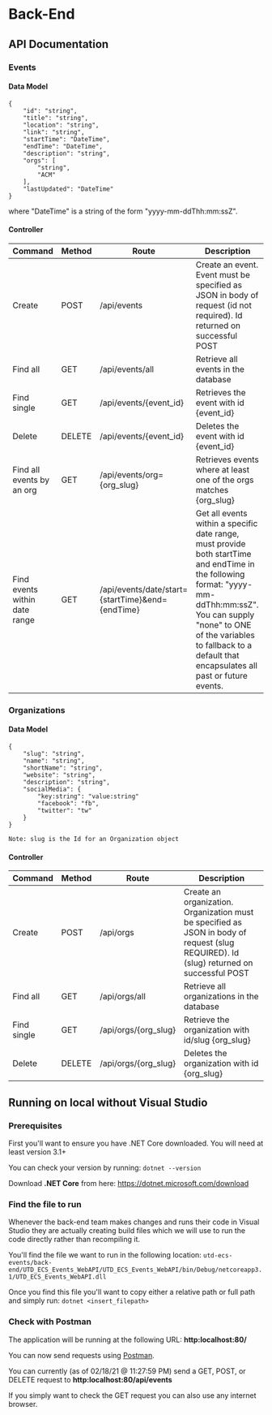# Back-End

## API Documentation
### Events
#### Data Model
```
{
    "id": "string",
    "title": "string",
    "location": "string",
    "link": "string",
    "startTime": "DateTime",
    "endTime": "DateTime",
    "description": "string",
    "orgs": [
        "string",
        "ACM"
    ],
    "lastUpdated": "DateTime"
}
```
where "DateTime" is a string of the form "yyyy-mm-ddThh:mm:ssZ".

#### Controller
|Command|	Method|	Route|	Description|
|-------|-------|------|-------------|
|Create|	POST|	/api/events|	Create an event. Event must be specified as JSON in body of request (id not required). Id returned on successful POST|
|Find all|	GET|	/api/events/all|	Retrieve all events in the database|
|Find single|	GET|	/api/events/{event_id}|	Retrieves the event with id {event_id}|
|Delete|	DELETE|	/api/events/{event_id}|	Deletes the event with id {event_id}|
|Find all events by an org| GET| /api/events/org={org_slug}| Retrieves events where at least one of the orgs matches {org_slug}|
|Find events within date range| GET| /api/events/date/start={startTime}&end={endTime}| Get all events within a specific date range, must provide both startTime and endTime in the following format: "yyyy-mm-ddThh:mm:ssZ". You can supply "none" to ONE of the variables to fallback to a default that encapsulates all past or future events.|

### Organizations
#### Data Model
```
{
    "slug": "string",
    "name": "string",
    "shortName": "string",
    "website": "string",
    "description": "string",
    "socialMedia": {
        "key:string": "value:string"
        "facebook": "fb",
        "twitter": "tw"
    }
}
```
`Note: slug is the Id for an Organization object`

#### Controller
|Command|	Method|	Route|	Description|
|-------|-------|------|-------------|
|Create|	POST|	/api/orgs|	Create an organization. Organization must be specified as JSON in body of request (slug REQUIRED). Id (slug) returned on successful POST|
|Find all|	GET|	/api/orgs/all	|Retrieve all organizations in the database|
|Find single|	GET|	/api/orgs/{org_slug}	|Retrieve the organization with id/slug {org_slug}|
|Delete|	DELETE|	/api/orgs/{org_slug}|	Deletes the organization with id {org_slug}|

## Running on local without Visual Studio
### Prerequisites
First you'll want to ensure you have .NET Core downloaded. You will need at least version 3.1+

You can check your version by running: `dotnet --version`

Download **.NET Core** from here: https://dotnet.microsoft.com/download

### Find the file to run
Whenever the back-end team makes changes and runs their code in Visual Studio they are actually creating build files which we will use to run the code directly rather than recompiling it.

You'll find the file we want to run in the following location: `utd-ecs-events/back-end/UTD_ECS_Events_WebAPI/UTD_ECS_Events_WebAPI/bin/Debug/netcoreapp3.1/UTD_ECS_Events_WebAPI.dll`

Once you find this file you'll want to copy either a relative path or full path and simply run: `dotnet <insert_filepath>`

### Check with Postman
The application will be running at the following URL: **http:localhost:80/**

You can now send requests using [Postman](https://www.postman.com/downloads/).

You can currently (as of 02/18/21 @ 11:27:59 PM) send a GET, POST, or DELETE request to **http:localhost:80/api/events**

If you simply want to check the GET request you can also use any internet browser.
